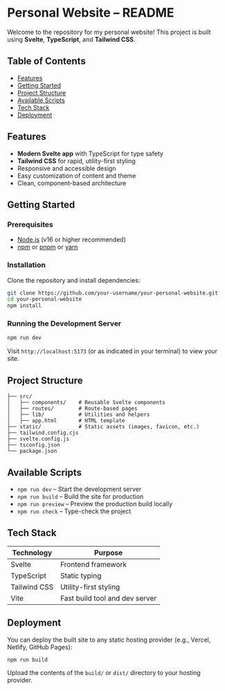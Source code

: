 # Personal Website – README

Welcome to the repository for my personal website! This project is built using **Svelte**, **TypeScript**, and **Tailwind CSS**.

## Table of Contents

- [Features](#features)
- [Getting Started](#getting-started)
- [Project Structure](#project-structure)
- [Available Scripts](#available-scripts)
- [Tech Stack](#tech-stack)
- [Deployment](#deployment)

## Features

- **Modern Svelte app** with TypeScript for type safety
- **Tailwind CSS** for rapid, utility-first styling
- Responsive and accessible design
- Easy customization of content and theme
- Clean, component-based architecture

## Getting Started

### Prerequisites

- [Node.js](https://nodejs.org/) (v16 or higher recommended)
- [npm](https://www.npmjs.com/) or [pnpm](https://pnpm.io/) or [yarn](https://yarnpkg.com/)

### Installation

Clone the repository and install dependencies:

```bash
git clone https://github.com/your-username/your-personal-website.git
cd your-personal-website
npm install
```

### Running the Development Server

```bash
npm run dev
```

Visit `http://localhost:5173` (or as indicated in your terminal) to view your site.

## Project Structure

```plaintext
├── src/
│   ├── components/    # Reusable Svelte components
│   ├── routes/        # Route-based pages
│   ├── lib/           # Utilities and helpers
│   ├── app.html       # HTML template
├── static/            # Static assets (images, favicon, etc.)
├── tailwind.config.cjs
├── svelte.config.js
├── tsconfig.json
└── package.json
```

## Available Scripts

- `npm run dev` – Start the development server
- `npm run build` – Build the site for production
- `npm run preview` – Preview the production build locally
- `npm run check` – Type-check the project

## Tech Stack

| Technology   | Purpose                        |
| ------------ | ------------------------------ |
| Svelte       | Frontend framework             |
| TypeScript   | Static typing                  |
| Tailwind CSS | Utility-first styling          |
| Vite         | Fast build tool and dev server |

## Deployment

You can deploy the built site to any static hosting provider (e.g., Vercel, Netlify, GitHub Pages):

```bash
npm run build
```

Upload the contents of the `build/` or `dist/` directory to your hosting provider.
